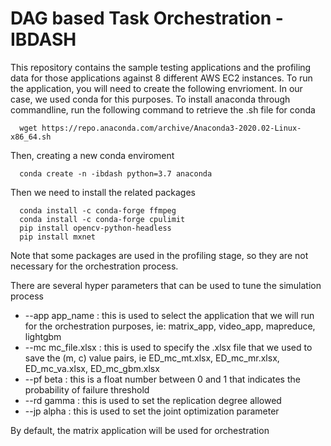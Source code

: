# DAG based Task Orchestration - IBDASH

This repository contains the sample testing applications and the profiling data for those applications against 8 different AWS EC2 instances. To run the application, you will need to create the following envrioment. In our case, we used conda for this purposes.
To install anaconda through commandline, run the following command to retrieve the .sh file for conda

      wget https://repo.anaconda.com/archive/Anaconda3-2020.02-Linux-x86_64.sh

Then, creating a new conda enviroment 

      conda create -n -ibdash python=3.7 anaconda
      
Then we need to install the related packages

      conda install -c conda-forge ffmpeg
      conda install -c conda-forge cpulimit
      pip install opencv-python-headless
      pip install mxnet
      
Note that some packages are used in the profiling stage, so they are not necessary for the orchestration process.

There are several hyper parameters that can be used to tune the simulation process

- --app app_name : this is used to select the application that we will run for the orchestration purposes, ie: matrix_app, video_app, mapreduce, lightgbm
- --mc mc_file.xlsx : this is used to specify the .xlsx file that we used to save the (m, c) value pairs, ie ED_mc_mt.xlsx, ED_mc_mr.xlsx, ED_mc_va.xlsx, ED_mc_gbm.xlsx
- --pf beta : this is a float number between 0 and 1 that indicates the probability of failure threshold
- --rd gamma : this is used to set the replication degree allowed
- --jp alpha : this is used to set the joint optimization parameter 

By default, the matrix application will be used for orchestration 

